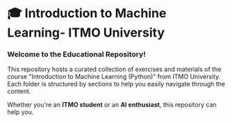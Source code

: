 # 🎓 Introduction to Machine Learning- ITMO University
### Welcome to the Educational Repository!
This repository hosts a curated collection of exercises and materials of the course "Introduction to Machine Learning (Python)" from ITMO University. Each folder is structured by sections to help you easily navigate through the content.

Whether you're an **ITMO student** or an **AI enthusiast**, this repository can help you.
